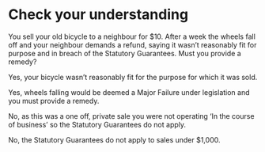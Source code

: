 # Check your understanding

You sell your old bicycle to a neighbour for $10. After a week the wheels fall off and your neighbour demands a refund, saying it wasn’t reasonably fit for purpose and in breach of the Statutory Guarantees. Must you provide a remedy?

Yes, your bicycle wasn’t reasonably fit for the purpose for which it was sold.

Yes, wheels falling would be deemed a Major Failure under legislation and you must provide a remedy.

No, as this was a one off, private sale you were not operating ‘In the course of business’ so the Statutory Guarantees do not apply.

No, the Statutory Guarantees do not apply to sales under $1,000.

[](https://www.futurelearn.com/courses/law-for-non-lawyers/3/quizzes/177722/introduction)

